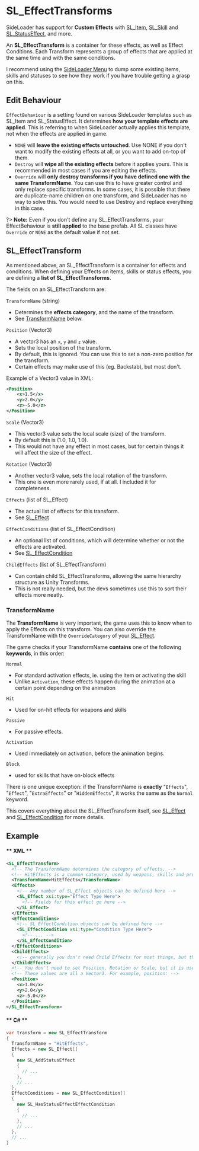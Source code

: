 # SL_EffectTransforms

SideLoader has support for <b>Custom Effects</b> with [SL_Item](API/SL_Item), [SL_Skill](API/SL_Skill) and [SL_StatusEffect](API/SL_StatusEffect), and more.

An <b>SL_EffectTransform</b> is a container for these effects, as well as Effect Conditions. Each Transform represents a group of effects that are applied at the same time and with the same conditions.

I recommend using the [SideLoader Menu](Basics/SLMenu.md) to dump some existing items, skills and statuses to see how they work if you have trouble getting a grasp on this.

## Edit Behaviour
`EffectBehaviour` is a setting found on various SideLoader templates such as SL_Item and SL_StatusEffect. It determines <b>how your template effects are applied</b>. This is referring to when SideLoader actually applies this template, not when the effects are applied in game.
* `NONE` will <b>leave the existing effects untouched</b>. Use NONE if you don't want to modify the existing effects at all, or you want to add on-top of them.
* `Destroy` will <b>wipe all the existing effects</b> before it applies yours. This is recommended in most cases if you are editing the effects.
* `Override` will <b>only destroy transforms if you have defined one with the same TransformName</b>. You can use this to have greater control and only replace specific transforms. In some cases, it is possible that there are duplicate-name children on one transform, and SideLoader has no way to solve this. You would need to use Destroy and replace everything in this case.

?> <b>Note:</b> Even if you don't define any SL_EffectTransforms, your EffectBehaviour is <b>still applied</b> to the base prefab. All SL classes have `Override` or `NONE` as the default value if not set.

## SL_EffectTransform
As mentioned above, an SL_EffectTransform is a container for effects and conditions. When defining your Effects on items, skills or status effects, you are defining a <b>list of SL_EffectTransforms</b>.

The fields on an SL_EffectTransform are:

`TransformName` (string)
* Determines the <b>effects category</b>, and the name of the transform.
* See [TransformName](#TransformName) below.

`Position` (Vector3)
* A vector3 has an `x`, `y` and `z` value.
* Sets the local position of the transform.
* By default, this is ignored. You can use this to set a non-zero position for the transform.
* Certain effects may make use of this (eg. Backstab), but most don't.

Example of a Vector3 value in XML:
```xml
<Position>
	<x>1.5</x>
	<y>2.0</y>
	<z>-5.0</z>
</Position>
```

`Scale` (Vector3)
* This vector3 value sets the local scale (size) of the transform.
* By default this is (1.0, 1.0, 1.0).
* This would not have any effect in most cases, but for certain things it will affect the size of the effect.

`Rotation` (Vector3)
* Another vector3 value, sets the local rotation of the transform.
* This one is even more rarely used, if at all. I included it for completeness.

`Effects` (list of SL_Effect)
* The actual list of effects for this transform.
* See [SL_Effect](API/SL_Effect)

`EffectConditions` (list of SL_EffectCondition)
* An optional list of conditions, which will determine whether or not the effects are activated.
* See [SL_EffectCondition](API/SL_EffectCondition)

`ChildEffects` (list of SL_EffectTransform)
* Can contain child SL_EffectTransforms, allowing the same hierarchy structure as Unity Transforms.
* This is not really needed, but the devs sometimes use this to sort their effects more neatly.

### TransformName

The <b>TransformName</b> is very important, the game uses this to know when to apply the Effects on this transform. You can also override the TransformName with the `OverrideCategory` of your [SL_Effect](API/SL_Effect).

The game checks if your TransformName <b>contains</b> one of the following <b>keywords</b>, in this order:

`Normal`
* For standard activation effects, ie. using the item or activating the skill
* Unlike `Activation`, these effects happen during the animation at a certain point depending on the animation

`Hit`
* Used for on-hit effects for weapons and skills

`Passive`
* For passive effects. 

`Activation`
* Used immediately on activation, before the animation begins.

`Block`
* used for skills that have on-block effects

There is one unique exception: if the TransformName is <b>exactly</b> "`Effects`", "`Effect`", "`ExtraEffects`" or "`HiddenEffects`", it works the same as the `Normal` keyword.

This covers everything about the SL_EffectTransform itself, see [SL_Effect](API/SL_Effect) and [SL_EffectCondition](API/SL_EffectCondition) for more details.

## Example

<!-- tabs:start -->

#### ** XML **

```xml
<SL_EffectTransform>
  <!-- The TransformName determines the category of effects. -->
  <!-- HitEffects is a common category, used by weapons, skills and projectiles -->
  <TransformName>HitEffects</TransformName> 
  <Effects> 
    <!-- Any number of SL_Effect objects can be defined here -->
    <SL_Effect xsi:type="Effect Type Here">
      <!-- Fields for this effect go here -->
    </SL_Effect>
  </Effects>
  <EffectConditions>
    <!-- SL_EffectCondition objects can be defined here -->
    <SL_EffectCondition xsi:type="Condition Type Here">
      <!-- ... -->
    </SL_EffectCondition>
  </EffectConditions>
  <ChildEffects>
    <!-- generally you don't need Child Effects for most things, but the game sometimes uses them -->
  </ChildEffects>
  <!-- You don't need to set Position, Rotation or Scale, but it is used in some cases. -->
  <!-- These values are all a Vector3. For example, position: -->
  <Position>
	<x>1.0</x>
	<y>2.0</y>
	<z>-5.0</z>
  </Position>
</SL_EffectTransform>
```

#### ** C# **

```csharp
var transform = new SL_EffectTransform 
{
  TransformName = "HitEffects",
  Effects = new SL_Effect[]
  {
    new SL_AddStatusEffect
    {
      // ...
    },
    // ...
  },
  EffectConditions = new SL_EffectCondition[]
  {
    new SL_HasStatusEffectEffectCondition
    {
      // ...
    },
    // ...
  },
  // ...
}
```

<!-- tabs:end -->